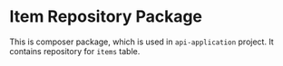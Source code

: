 # Item Repository Package

This is composer package, which is used in `api-application` project. It contains repository for `items` table.
